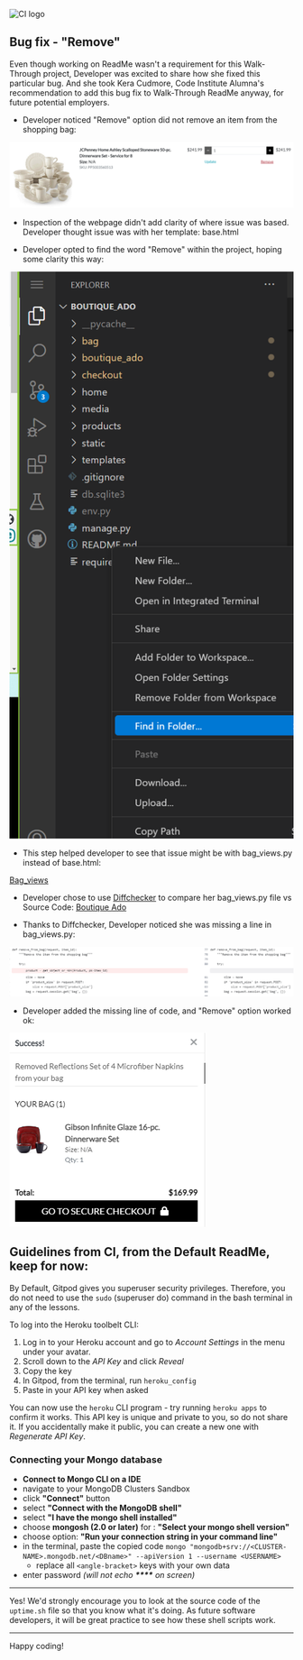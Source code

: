 ![CI logo](https://codeinstitute.s3.amazonaws.com/fullstack/ci_logo_small.png)


## Bug fix - "Remove"

Even though working on ReadMe wasn't a requirement for this Walk-Through project,
Developer was excited to share how she fixed this particular bug.
And she took Kera Cudmore, Code Institute Alumna's recommendation
to add this bug fix to Walk-Through ReadMe anyway,
for future potential employers.


- Developer noticed "Remove" option did not remove an item from the shopping bag:

![Remove option not working](media/readme-img/remove_bug.png)

- Inspection of the webpage didn't add clarity of where issue was based. Developer thought issue was with her template: base.html

- Developer opted to find the word "Remove" within the project, hoping some clarity this way:

![Find in folder](media/readme-img/find_in_folder.png)

- This step helped developer to see that issue might be with bag_views.py instead of base.html:

[Bag_views](media/readme-img/bag_views_find.png)

- Developer chose to use [Diffchecker](https://www.diffchecker.com/text-compare/) to compare her bag_views.py file vs
  Source Code:
  [Boutique Ado](https://github.com/Code-Institute-Solutions/boutique_ado_v1/blob/4f4a39d898c2c347e0d0a0201e4c0d2d6ef1c500/bag/views.py)

- Thanks to Diffchecker, Developer noticed she was missing a line in bag_views.py:

![Diffchecker's comparison](media/readme-img/diffchecker_bag_views.png)

- Developer added the missing line of code, and "Remove" option worked ok:

![Clicking on 'Remove' worked](media/readme-img/remove_worked.png)















## Guidelines from CI, from the Default ReadMe, keep for now:


By Default, Gitpod gives you superuser security privileges. Therefore, you do not need to use the `sudo` (superuser do) command in the bash terminal in any of the lessons.

To log into the Heroku toolbelt CLI:

1. Log in to your Heroku account and go to *Account Settings* in the menu under your avatar.
2. Scroll down to the *API Key* and click *Reveal*
3. Copy the key
4. In Gitpod, from the terminal, run `heroku_config`
5. Paste in your API key when asked

You can now use the `heroku` CLI program - try running `heroku apps` to confirm it works. This API key is unique and private to you, so do not share it. If you accidentally make it public, you can create a new one with _Regenerate API Key_.

### Connecting your Mongo database

- **Connect to Mongo CLI on a IDE**
- navigate to your MongoDB Clusters Sandbox
- click **"Connect"** button
- select **"Connect with the MongoDB shell"**
- select **"I have the mongo shell installed"**
- choose **mongosh (2.0 or later)** for : **"Select your mongo shell version"**
- choose option: **"Run your connection string in your command line"**
- in the terminal, paste the copied code `mongo "mongodb+srv://<CLUSTER-NAME>.mongodb.net/<DBname>" --apiVersion 1 --username <USERNAME>`
  - replace all `<angle-bracket>` keys with your own data
- enter password _(will not echo **\*\*\*\*** on screen)_

------


Yes! We'd strongly encourage you to look at the source code of the `uptime.sh` file so that you know what it's doing. As future software developers, it will be great practice to see how these shell scripts work.

---

Happy coding!
